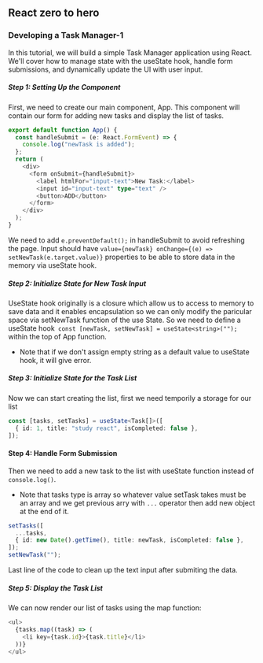 ## React zero to hero

### Developing a Task Manager-1

In this tutorial, we will build a simple Task Manager application using React. We'll cover how to manage state with the useState hook, handle form submissions, and dynamically update the UI with user input.

##### Step 1: Setting Up the Component

First, we need to create our main component, App. This component will contain our form for adding new tasks and display the list of tasks.

```ts
export default function App() {
  const handleSubmit = (e: React.FormEvent) => {
    console.log("newTask is added");
  };
  return (
    <div>
      <form onSubmit={handleSubmit}>
        <label htmlFor="input-text">New Task:</label>
        <input id="input-text" type="text" />
        <button>ADD</button>
      </form>
    </div>
  );
}
```

We need to add `e.preventDefault();` in handleSubmit to avoid refreshing the page. Input should have `value={newTask} onChange={(e) => setNewTask(e.target.value)}` properties to be able to store data in the memory via useState hook.

##### Step 2: Initialize State for New Task Input

UseState hook originally is a closure which allow us to access to memory to save data and it enables encapsulation so we can only modify the paricular space via setNewTask function of the use State. So we need to define a useState hook` const [newTask, setNewTask] = useState<string>("");` within the top of App function.

- Note that if we don't assign empty string as a default value to useState hook, it will give error.

##### Step 3: Initialize State for the Task List

Now we can start creating the list, first we need temporily a storage for our list

```ts
const [tasks, setTasks] = useState<Task[]>([
  { id: 1, title: "study react", isCompleted: false },
]);
```

#### Step 4: Handle Form Submission

Then we need to add a new task to the list with useState function instead of `console.log()`.

- Note that tasks type is array so whatever value setTask takes must be an array and we get previous arry with `...` operator then add new object at the end of it.

```ts
setTasks([
  ...tasks,
  { id: new Date().getTime(), title: newTask, isCompleted: false },
]);
setNewTask("");
```

Last line of the code to clean up the text input after submiting the data.

##### Step 5: Display the Task List

We can now render our list of tasks using the map function:

```ts
<ul>
  {tasks.map((task) => (
    <li key={task.id}>{task.title}</li>
  ))}
</ul>
```
